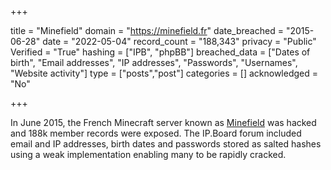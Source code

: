 +++

title = "Minefield"
domain = "https://minefield.fr"
date_breached = "2015-06-28"
date = "2022-05-04"
record_count = "188,343"
privacy = "Public"
Verified = "True"
hashing = ["IPB", "phpBB"]
breached_data = ["Dates of birth", "Email addresses", "IP addresses", "Passwords", "Usernames", "Website activity"]
type = ["posts","post"]
categories = []
acknowledged = "No"


+++


In June 2015, the French Minecraft server known as <a href="https://www.minefield.fr" target="_blank" rel="noopener">Minefield</a> was hacked and 188k member records were exposed. The IP.Board forum included email and IP addresses, birth dates and passwords stored as salted hashes using a weak implementation enabling many to be rapidly cracked.

